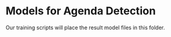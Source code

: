 # Models for Agenda Detection

Our training scripts will place the result model files in this folder.